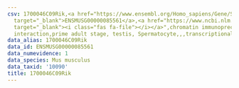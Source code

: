 ```yaml
---
csv: 1700046C09Rik,<a href="https://www.ensembl.org/Homo_sapiens/Gene/Summary?db=core;g=ENSMUSG00000085561"
  target="_blank">ENSMUSG00000085561</a>,<a href="https://www.ncbi.nlm.nih.gov/pubmed/25450459"
  target="_blank"><i class="fas fa-file"></i></a>",chromatin immunoprecipitation assay,direct
  interaction,prime adult stage, testis, Spermatocyte,,,transcriptional regulation,
data_alias: 1700046C09Rik
data_id: ENSMUSG00000085561
data_numevidence: 1
data_species: Mus musculus
data_taxid: '10090'
title: 1700046C09Rik
---
```

